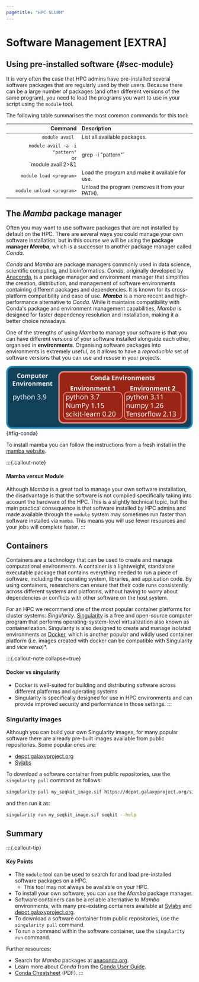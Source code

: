 ```yaml
---
pagetitle: "HPC SLURM"
---
```


# Software Management [EXTRA]

## Using pre-installed software {#sec-module}

It is very often the case that HPC admins have pre-installed several software packages that are regularly used by their users. 
Because there can be a large number of packages (and often different versions of the same program), you need to load the programs you want to use in your script using the `module` tool. 

The following table summarises the most common commands for this tool:

| Command | Description |
| -: | :- |
| `module avail ` | List all available packages. |
| `module avail -a -i "pattern"` <br> or <br> `module avail 2>&1 | grep -i "pattern"` | Search the available package list that matches "pattern". Note the second option is given as some versions of `module` do not support case-insensitive search (`-i` option). |
| `module load <program>` | Load the program and make it available for use. |
| `module unload <program>` | Unload the program (removes it from your PATH). |


## The _Mamba_ package manager

Often you may want to use software packages that are not installed by default on the HPC.
There are several ways you could manage your own software installation, but in this course we will be using the **package manager _Mamba_**, which is a successor to another package manager called _Conda_.

_Conda_ and _Mamba_ are package managers commonly used in data science, scientific computing, and bioinformatics. 
_Conda_, originally developed by [Anaconda](https://anaconda.org/), is a package manager and environment manager that simplifies the creation, distribution, and management of software environments containing different packages and dependencies. 
It is known for its cross-platform compatibility and ease of use. 
**_Mamba_** is a more recent and high-performance alternative to _Conda_. 
While it maintains compatibility with Conda's package and environment management capabilities, _Mamba_ is designed for faster dependency resolution and installation, making it a better choice nowadays. 

One of the strengths of using _Mamba_ to manage your software is that you can have different versions of your software installed alongside each other, organised in **environments**. 
Organising software packages into environments is extremely useful, as it allows to have a _reproducible_ set of software versions that you can use and resuse in your projects. 

![Illustration of _Conda_/_Mamba_ environments. Each environment is isolated from the others (effectively in its own folder), so different versions of the packages can be installed for distinct projects or parts of a long analysis pipeline.](images/conda_environments.svg){#fig-conda}


To install mamba you can follow the instructions from a fresh install in the [mamba website](https://mamba.readthedocs.io/en/latest/installation/mamba-installation.html).

:::{.callout-note}
#### Mamba versus Module

Although _Mamba_ is a great tool to manage your own software installation, the disadvantage is that the software is not compiled specifically taking into account the hardware of the HPC. 
This is a slightly technical topic, but the main practical consequence is that software installed by HPC admins and made available through the `module` system may sometimes run faster than software installed via `mamba`. 
This means you will use fewer resources and your jobs will complete faster.
:::

## Containers

Containers are a technology that can be used to create and manage computational environments. 
A container is a lightweight, standalone executable package that contains everything needed to run a piece of software, including the operating system, libraries, and application code.
By using containers, researchers can ensure that their code runs consistently across different systems and platforms, without having to worry about dependencies or conflicts with other software on the host system.

For an HPC we recommend one of the most popular container platforms for cluster systems: _Singularity_. 
[Singularity](https://docs.sylabs.io/guides/3.5/user-guide/introduction.html) is a free and open-source computer program that performs operating-system-level virtualization also known as containerization. 
Singularity is also designed to create and manage isolated environments as [Docker](https://www.docker.com/), which is another popular and wildly used container platform (i.e. images created with docker can be compatible with Singularity and _vice versa_)*.

:::{.callout-note collapse=true}


#### Docker vs singularity

- Docker is well-suited for building and distributing software across different platforms and operating systems
- Singularity is specifically designed for use in HPC environments and can provide improved security and performance in those settings.
:::


### Singularity images

Although you can build your own Singularity images, for many popular software there are already pre-built images available from public repositories. 
Some popular ones are: 

- [depot.galaxyproject.org](https://depot.galaxyproject.org/singularity/)
- [Sylabs](https://cloud.sylabs.io/)

To download a software container from public repositories, use the `singularity pull` command as follows:

```bash
singularity pull my_seqkit_image.sif https://depot.galaxyproject.org/singularity/seqkit%3A2.8.0--h9ee0642_0
```

and then run it as:

```bash
singularity run my_seqkit_image.sif seqkit --help
```


## Summary

:::{.callout-tip}
#### Key Points

- The `module` tool can be used to search for and load pre-installed software packages on a HPC.
  - This tool may not always be available on your HPC.
- To install your own software, you can use the _Mamba_ package manager.
- Software containers can be a reliable alternative to _Mamba_ environments, with many pre-existing containers available at [Sylabs](https://cloud.sylabs.io/) and [depot.galaxyproject.org](https://depot.galaxyproject.org/singularity/).
- To download a software container from public repositories, use the `singularity pull` command.
- To run a command within the software container, use the `singularity run` command.

Further resources:

- Search for _Mamba_ packages at [anaconda.org](https://anaconda.org).
- Learn more about _Conda_ from the [Conda User Guide](https://docs.conda.io/projects/conda/en/latest/user-guide/).
- [Conda Cheatsheet](https://docs.conda.io/projects/conda/en/latest/user-guide/cheatsheet.html) (PDF).
:::
